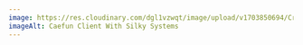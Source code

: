 ```yaml
---
image: https://res.cloudinary.com/dgl1vzwqt/image/upload/v1703850694/Crefun-300x180_r3kt1n.webp
imageAlt: Caefun Client With Silky Systems
---
```

